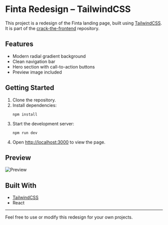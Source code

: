 # Finta Redesign – TailwindCSS

This project is a redesign of the Finta landing page, built using [TailwindCSS](https://tailwindcss.com/).  
It is part of the [crack-the-frontend](https://github.com/crack-the-frontend) repository.

## Features
- Modern radial gradient background
- Clean navigation bar
- Hero section with call-to-action buttons
- Preview image included

## Getting Started

1. Clone the repository.
2. Install dependencies:
   ```
   npm install
   ```
3. Start the development server:
   ```
   npm run dev
   ```
4. Open [http://localhost:3000](http://localhost:3000) to view the page.

## Preview

![Preview](/public/preview.png)

## Built With

- [TailwindCSS](https://tailwindcss.com/)
- React

---

Feel free to use or modify this redesign for your own projects.
